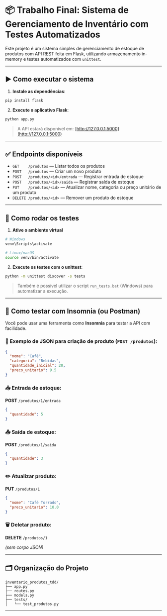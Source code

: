 # 📦 Trabalho Final: Sistema de Gerenciamento de Inventário com Testes Automatizados

Este projeto é um sistema simples de gerenciamento de estoque de produtos com API REST feita em Flask, utilizando armazenamento in-memory e testes automatizados com `unittest`.

---

## ▶️ Como executar o sistema

1. **Instale as dependências**:

```bash
pip install flask
```

2. **Execute o aplicativo Flask**:

```bash
python app.py
```

> A API estará disponível em: [http://127.0.0.1:5000](http://127.0.0.1:5000)

---

## ✅ Endpoints disponíveis

- `GET    /produtos` — Listar todos os produtos  
- `POST   /produtos` — Criar um novo produto  
- `POST   /produtos/<id>/entrada` — Registrar entrada de estoque  
- `POST   /produtos/<id>/saida` — Registrar saída de estoque  
- `PUT    /produtos/<id>` — Atualizar nome, categoria ou preço unitário de um produto  
- `DELETE /produtos/<id>` — Remover um produto do estoque  

---

## 🧪 Como rodar os testes

1. **Ative o ambiente virtual**

```bash
# Windows
venv\Scripts\activate

# Linux/macOS
source venv/bin/activate
```

2. **Execute os testes com o unittest**:

```bash
python -m unittest discover -s tests
```

> Também é possível utilizar o script `run_tests.bat` (Windows) para automatizar a execução.

---

## 🧪 Como testar com Insomnia (ou Postman)

Você pode usar uma ferramenta como **Insomnia** para testar a API com facilidade.

### 📁 Exemplo de JSON para criação de produto (`POST /produtos`):

```json
{
  "nome": "Café",
  "categoria": "Bebidas",
  "quantidade_inicial": 20,
  "preco_unitario": 9.5
}
```

### 📥 Entrada de estoque:

**POST** `/produtos/1/entrada`

```json
{
  "quantidade": 5
}
```

### 📤 Saída de estoque:

**POST** `/produtos/1/saida`

```json
{
  "quantidade": 3
}
```

### ✏️ Atualizar produto:

**PUT** `/produtos/1`

```json
{
  "nome": "Café Torrado",
  "preco_unitario": 10.0
}
```

### 🗑️ Deletar produto:

**DELETE** `/produtos/1`

*(sem corpo JSON)*

---

## 🗂️ Organização do Projeto

```
inventario_produtos_tdd/
├── app.py
├── routes.py
├── models.py
├── tests/
│   └── test_produtos.py
```

---